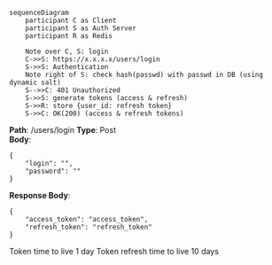 ```mermaid
sequenceDiagram
    participant C as Client  
    participant S as Auth Server
    participant R as Redis

	Note over C, S: login
	C->>S: https://x.x.x.x/users/login
	S->>S: Authentication
	Note right of S: check hash(passwd) with passwd in DB (using dynamic salt)
	S-->>C: 401 Unauthorized
	S->>S: generate tokens (access & refresh)
	S->>R: store {user_id: refresh token}
	S->>C: OK(200) (access & refresh tokens)
```

**Path**: /users/login
**Type**: Post  
**Body**:  
```
{
	"login": "",
	"password": ""
}  
```
**Response Body**:  
```
{
	"access_token": "access_token",
	"refresh_token": "refresh_token"
}  
```
Token time to live 1 day
Token refresh time to live 10 days
